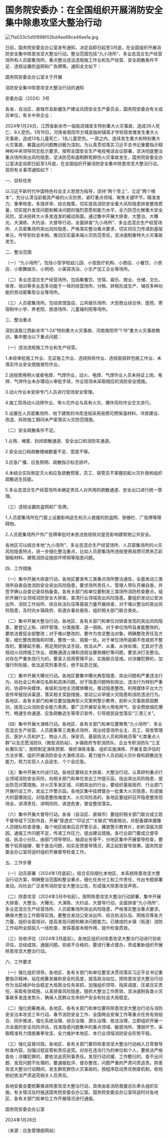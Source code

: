# 国务院安委办：在全国组织开展消防安全集中除患攻坚大整治行动

![7fa033c5d5f898f02bd4ee68ce46ee1a.jpg](https://raw.githubusercontent.com/qqhsx/qqnews_image/main/2024/01/27/国务院安委办：在全国组织开展消防安全集中除患攻坚大整治行动/7fa033c5d5f898f02bd4ee68ce46ee1a.jpg)

日前，国务院安委会办公室发布通知，决定自即日起至3月底，在全国组织开展消防安全集中除患攻坚大整治行动。整治范围包括“九小场所”、多业态混合生产经营场所和人员密集场所。重点整治违法违规施工作业和生产经营、安全疏散条件不足、违规设置防盗网和广告牌等。通知全文如下：

国务院安委会办公室关于开展

消防安全集中除患攻坚大整治行动的通知

安委办函〔2024〕3号

各省、自治区、直辖市及新疆生产建设兵团安全生产委员会，国务院安委会有关成员单位，有关中央企业：

2024年1月24日，江西省新余市一临街店铺发生特别重大火灾事故，造成39人死亡、9人受伤。1月19日，河南省南阳市方城县独树镇英才学校宿舍楼发生重大火灾事故，造成13名儿童死亡、1名儿童受伤。一周之内，连续发生重大和特别重大火灾事故，暴露出的问题教训极为深刻。为认真贯彻落实习近平总书记重要指示精神和中央领导同志批示要求，按照全国安全生产电视电话会议部署，坚决彻底整治重点场所突出风险隐患，坚决防范和遏制群死群伤火灾事故发生，国务院安委会办公室决定自即日起至3月底，在全国组织开展消防安全集中除患攻坚大整治行动。现将有关事项通知如下：

一、目标任务

以习近平新时代中国特色社会主义思想为指导，坚持“两个至上”、立足“两个根本”，充分认清当前极其严峻的火灾形势，紧盯重点领域、聚焦关键环节，精准发力、重拳除患，多措并举、综合施策，切实提高消防安全重大风险隐患排查整改质量，切实提升发现问题和解决问题的强烈意愿和能力水平，全力防范化解重大安全风险，坚决扭转大火多发连发的被动局面。通过集中开展大排查、大整治、大曝光、大演练、大约谈、大督导行动，全面排查“九小场所”、多业态混合生产经营场所、人员密集场所突出风险隐患，严格落实整治重点要求，切实将压力传递到基层单元，传导到社会末梢，推动压实最末端火灾防范责任，坚决遏制重特大火灾事故发生。

二、整治范围

（一）“九小场所”。包括小型学校幼儿园、小型医疗机构、小商店、小餐饮、小旅店、小歌舞娱乐、小网吧、小美容洗浴、小生产加工企业等场所。

（二）多业态混合生产经营场所。包括集餐饮、住宿、娱乐、商业、仓储、文化、体育、培训等多业态多功能于一体的经营场所，分租、转租形成生产、储存多种功能的劳动密集型企业等场所。

（三）人员密集场所。包括宾馆饭店、公共娱乐场所、大型商业综合体、医院、寄宿制中小学、养老院、旅游场所、儿童福利院等场所。

三、整治重点

深刻汲取江西新余市“1·24”特别重大火灾事故、河南南阳市“1·19”重大火灾事故教训，集中整治以下重点问题：

（一）违法违规施工作业和生产经营。

1.未经审批施工作业、无证施工作业、违规拆除作业、违规层层转包施工作业、未落实作业安全措施冒险作业。

2.违规使用明火或者电焊、气焊作业，动火、电焊、气焊作业人员未持证上岗，电焊、气焊作业未办理动火审批手续，作业现场未采取相应的消防安全措施。

3.动火作业未安排专门人员进行现场安全管理。

4.施工现场动火动焊作业、带火花作业与具有火灾、爆炸风险作业交叉进行。

5.设置在人员密集场所、地下建筑的冷库违规采用易燃可燃保温材料，冷库建设、改造、拆除施工期间未严密落实火灾防范措施。

（二）安全疏散条件不足。

1.占用、堵塞、封闭疏散通道、安全出口和消防车通道。

2.安全出口和疏散楼梯数量不足、宽度不够。

3.应急广播、应急照明、疏散指示标志损坏。

4.未结合实际制定灭火和应急疏散预案，员工、宿管员不掌握初起火灾扑救和组织疏散逃生技能。

5.多业态混合生产经营场所未确定责任人对共用的疏散通道、安全出口进行统一管理。

（三）违规设置防盗网和广告牌。

1.人员密集场所在门窗上设置影响逃生和灭火救援的防盗网、铁栅栏、广告牌等障碍物。

2.人员密集场所户外广告牌审批时未依法依规核对是否影响建筑物公共安全。

各地区可以结合本地“九小场所”、多业态混合生产经营场所、人员密集场所的火灾风险隐患特点，进一步细化整治重点，比如人员密集场所违规使用易燃可燃夹芯彩钢板材料、建筑消防设施损坏停用等隐患问题。

四、工作措施

（一）集中开展大排查行动。各地区要发布三类重点场所整治通告，全面发动三类场所自查自改消防安全突出风险隐患，要求场所责任人、管理人带队开展自查，并签字确认自查记录存档备查。各有关部门和单位要制发三类场所消防检查要点，组织开展行业领域消防安全大排查，查清行业领域突出风险隐患。要组织发动公安派出所、消防工作站所、综合执法队伍等基层力量开展排查，对于难以整治的突出风险隐患，及时向乡镇政府、街道办事处报告，组织相关部门联合查处。

（二）集中开展大整治行动。各地区、各有关部门和单位对排查发现的突出风险隐患，要登记上账、闭环管理，分类施策、逐一销账。对于单位场所自身能整改的，要依法督促全部整改；对于难以整改的，要作为攻坚整治对象，明确整改责任及方案，细化整改措施和时限，整改一处、销案一处。对于单位场所逾期不改或拒不整改的，要硬起手腕，用足用好执法手段，依法从严、从重、从快处理。尤其对于违规动火动焊施工作业、疏散通道占堵和违规设置铁栅栏等问题，要坚决打击整治。对存在严重失信行为的，要录入信用管理平台，实施联合惩戒。对涉嫌犯罪的，加强行刑衔接，依法追究刑事责任，绝不姑息迁就。

（三）集中开展大曝光行动。各地区要集中曝光典型隐患、突出问题和严重违法行为，向社会公布单位名称和具体问题。对于隐患问题特别突出、违法行为特别严重的，协调中央媒体、省级和当地主流媒体曝光，推动隐患整改。利用媒体平台大力宣传举报投诉渠道，落实相关奖励措施，发动公众举报火灾隐患和消防违法行为。各地区、各有关部门和单位要加强典型火灾案例警示教育，剖析火灾事故原因教训，提高公众消防安全能力素质。要广泛开展安全用火用电用气、安全燃放烟花爆竹、畅通生命通道、应急疏散逃生等常识宣传，引导居民自觉落实“三清三关”。

（四）集中开展大演练行动。各地区、各有关部门和单位要聚焦“九小场所”、多业态混合生产经营、人员密集等三类重点场所，突出经营场所业主、员工、宿舍管理员、医护人员和护工、物业人员、保安员、基层执法人员和网格员等“七类重点人群”以及志愿消防队（微型消防站）、乡镇政府专职消防队、企业专职消防队“三支处置队伍”，按照制定演练预案、做好演练准备、组织实施演练、开展复盘评估的方法步骤，组织开展消防安全大演练活动，着力提升人员初起火灾扑救和疏散逃生能力，努力实现人人会逃生、个个会应急。

（五）集中开展大约谈行动。各地区要结合大排查、大整治行动，认真研判重点行业领域消防安全风险，向相关部门和单位发出工作提示函，指出突出风险隐患，提出防范对策措施。对火灾多发区域、问题突出的行业，要组织基层政府、行业部门开展约谈工作，发出工作警示函。各地区集中挂牌督办一批重大火灾隐患，形成强大的震慑效应。对隐患整改难度大、火灾风险高的，各地区要组织召开隐患整改现场会，讲清责任、讲明风险、讲透危害，督促整改落实。

（六）集中开展大督导行动。各省（自治区、直辖市）要组织相关部门联合成立若干督导组下沉到市县，开展“穿透式”“印证式”“关联式”明查暗访，并配备媒体摄像人员随队检查录像，每个地区结束后召开警示会，播放警示教育片，剖析深层次原因，通报工作问题不足，传递工作压力，提出建议措施。各行业部门要成立督导组、执法小分队，由部门领导带队，抽调业务骨干，分地区集中开展督导检查，要敢于较真碰硬、敢于直击问题，如实反馈督导情况，真正起到督导效果。国务院安委会办公室将适时组织开展督导检查工作。

五、工作步骤

（一）动员部署（2024年1月底前）。结合实际细化本地区、本系统除患攻坚大整治行动方案，明确整治范围和整治重点，细化任务分工和工作责任，作出专题部署发动。向社会广泛发布消防安全大整治公告，形成强大除患攻坚声势。

（二）除患攻坚（2024年3月中旬前）。按照除患攻坚大整治行动部署，集中开展大排查、大整治、大曝光、大演练、大约谈、大督导行动，全面排查“九小场所”、多业态混合生产经营场所、人员密集场所突出风险隐患，严格落实整治重点要求，确保大整治工作取得实效。要整合发动公安派出所、综合执法队伍、网格员等各方力量，组织全面培训，提高发现问题和解决问题能力。已建成的乡镇（街道）消防工作站所全部投入一线检查，发挥基层末梢作用，提升检查质效。

（三）验收评估（2024年3月底前）。各地区组织对除患攻坚大整治行动进行验收评估，总结成效，通报问题。验收不合格的，要进行重点督办，责成重新组织开展除患攻坚大整治行动。

六、工作要求

（一）强化组织领导。各地区、各有关部门和单位要坚决贯彻落实习近平总书记重要指示精神，站在统筹发展和安全的高度，提高政治站位，把除患攻坚大整治行动作为当前维护社会稳定大局政治任务来抓，加强组织领导、指挥调度，压紧压实责任，采取有效措施，认真排查风险隐患，狠抓大整治工作质效，坚决遏制各类火灾事故多发连发势头，确保人民群众生命财产安全和社会大局稳定。

（二）强化统筹推进。各地区、各有关部门和单位要将除患攻坚大整治行动与消防安全治本攻坚三年行动、春节消防安全工作、全国两会安保工作等重点任务有效结合、同步推进，强化系统治理、综合治理、源头治理、依法治理，立即组织开展一次全面的安全风险评估，找准隐患问题集中的重点领域、敏感场所、薄弱环节，采取精准有力措施重拳攻坚，全力维护本地区、本行业领域消防安全形势平稳。

（三）强化监督问效。各地区、各有关部门要将除患攻坚大整治行动纳入日常督导检查内容，加强过程监管和责任追究。对存在违法行为的单位和个人，要依法严格查处；涉嫌犯罪的，要依法追究刑事责任。发现行动迟缓、工作敷衍的，查不出问题、发现问题不处理的，要通报批评、督办整改，问题严重的严肃问责追责。除患攻坚大整治行动期间，发生群死群伤火灾事故的，按程序启动责任倒查机制，依规依纪依法严肃追究相关人员责任。

各地安委会要统筹推进除患攻坚大整治行动，具体由各消防救援总队牵头组织实施，有关情况及时报送国务院安委会办公室。国务院安委会办公室将适时对各地区、各有关部门和单位工作开展情况进行通报。

国务院安委会办公室

2024年1月26日

（来源：应急管理部网站）

